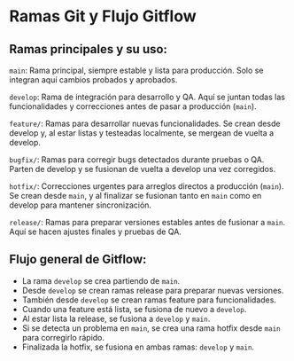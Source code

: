 # Ramas Git y Flujo Gitflow
## Ramas principales y su uso:


`main`:
 Rama principal, siempre estable y lista para producción. Solo se integran aquí cambios probados y aprobados.
 
`develop`:
 Rama de integración para desarrollo y QA. Aquí se juntan todas las funcionalidades y correcciones antes de pasar a producción (`main`).
 
`feature/`:
 Ramas para desarrollar nuevas funcionalidades. Se crean desde develop y, al estar listas y testeadas localmente, se mergean de vuelta a develop.
 
`bugfix/`:
 Ramas para corregir bugs detectados durante pruebas o QA. Parten de develop y se fusionan de vuelta a develop una vez corregidos.
 
`hotfix/`:
 Correcciones urgentes para arreglos directos a producción (`main`). Se crean desde `main`, y al finalizar se fusionan tanto en `main` como en develop para mantener sincronización.
 
`release/`:
 Ramas para preparar versiones estables antes de fusionar a `main`. Aquí se hacen ajustes finales y pruebas de QA.

## Flujo general de Gitflow:

- La rama `develop` se crea partiendo de `main`.
- Desde `develop` se crean ramas release para preparar nuevas versiones.
- También desde `develop` se crean ramas feature para funcionalidades.
- Cuando una feature está lista, se fusiona de nuevo a `develop`.
- Al estar lista la release, se fusiona a `develop` y `main`.
- Si se detecta un problema en `main`, se crea una rama hotfix desde `main` para corregirlo rápido.
- Finalizada la hotfix, se fusiona en ambas ramas: `develop` y `main`.
